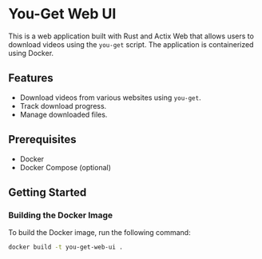 # You-Get Web UI

This is a web application built with Rust and Actix Web that allows users to download videos using the `you-get` script. The application is containerized using Docker.

## Features

- Download videos from various websites using `you-get`.
- Track download progress.
- Manage downloaded files.

## Prerequisites

- Docker
- Docker Compose (optional)

## Getting Started

### Building the Docker Image

To build the Docker image, run the following command:

```sh
docker build -t you-get-web-ui .